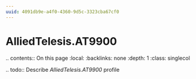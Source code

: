 ```yaml
---
uuid: 4091db9e-a4f0-4360-9d5c-3323cba67cf0
---
```



# AlliedTelesis.AT9900

.. contents:: On this page
    :local:
    :backlinks: none
    :depth: 1
    :class: singlecol

.. todo::
    Describe *AlliedTelesis.AT9900* profile

